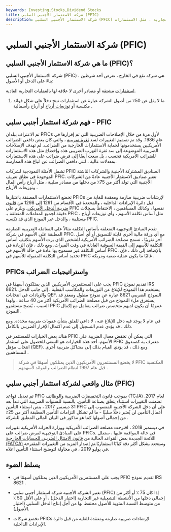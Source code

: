 ```yaml
---
keywords: Investing,Stocks,Dividend Stocks
title: شركة الاستثمار الأجنبي السلبي (PFIC)
description: شركة الاستثمار الأجنبي السلبي (PFIC) هي كيان أجنبي ، يأتي 75 ٪ على الأقل من دخله من العمليات غير التجارية ، مثل الاستثمارات.
---
```


# شركة الاستثمار الأجنبي السلبي (PFIC)
## ما هي شركة الاستثمار الأجنبي السلبي (PFIC)؟

شركة الاستثمار الأجنبي السلبي (PFIC) هي شركة تقع في الخارج ، تعرض أحد شرطين ، بناءً على الدخل أو الأصول:

[استثمارات](/investment) مشتقة أو مصادر أخرى لا علاقة لها بالعمليات التجارية العادية.

1. ما لا يقل عن 50٪ من أصول الشركة عبارة عن استثمارات تنتج دخلاً على شكل فوائد مكتسبة أو [توزيعات أرباح](/dividend) أو أرباح رأسمالية .

## فهم شركة استثمار أجنبي سلبي - PFIC

تم الاعتراف ببلدان PFICs لأول مرة من خلال الإصلاحات الضريبية التي تم إقرارها في عام 1986. وقد تم تصميم التغييرات لسد [ثغرة ضريبية](/loophole) ، والتي كان بعض دافعي الضرائب الأمريكيين يستخدمونها لحماية الاستثمارات الخارجية من الضرائب. لم تهدف الإصلاحات الضريبية الموضوعة إلى سد ثغرة التهرب الضريبي هذه وإخضاع مثل هذه الاستثمارات للضرائب الأمريكية فحسب ، بل سعت أيضًا إلى فرض ضرائب على هذه الاستثمارات بمعدلات عالية ، لثني دافعي الضرائب عن اتباع هذه الممارسة.

تشمل الأمثلة النموذجية لشركات PFIC الصناديق المشتركة الأجنبية والشركات الناشئة الموجودة في نطاق تعريف PFIC. تعتبر صناديق الاستثمار الأجنبية عادةً من الشركات الأجنبية التي تولد أكثر من 75٪ من دخلها من مصادر سلبية ، مثل أرباح رأس المال وتوزيعات الأرباح .

تخضع الاستثمارات المصنفة باعتبارها PFICs لإرشادات ضريبية صارمة ومعقدة للغاية من قبل دائرة الإيرادات الداخلية ، والمحددة في الأقسام من 1291 إلى 1298 من [قانون ضريبة الدخل الأمريكي](/tax-code). ويلزم على PFIC نفسها ، وكذلك المساهمين ، الاحتفاظ بسجلات دقيقة لجميع المعاملات المتعلقة بـ PFIC ، مثل أساس تكلفة الأسهم ، وأي توزيعات أرباح مستلمة ، والدخل غير الموزع الذي قد تكسبه PFIC.

تقدم المبادئ التوجيهية المتعلقة بأساس التكلفة مثالاً على المعاملة الضريبية الصارمة المطبقة على الأسهم في شركة PFIC. مع أي ورقة مالية أخرى قابلة للتسويق أو أي أصل آخر تقريبًا ، تسمح مصلحة الضرائب الأمريكية للشخص الذي يرث الأسهم بتكثيف أساس التكلفة للأسهم إلى القيمة السوقية العادلة في وقت الميراث. ومع ذلك ، فإن الزيادة في أساس التكلفة غير مسموح بها عادة في حالة الأسهم في PFIC. بالإضافة إلى ذلك ، فإن تحديد أساس التكلفة المقبولة للأسهم في PFIC غالبًا ما يكون عملية صعبة ومربكة .

## PFICs واستراتيجيات الضرائب

يجب على المستثمرين الأمريكيين الذين يمتلكون أسهمًا في PFIC تقديم نموذج IRS 8621. يستخدم هذا النموذج للإبلاغ عن التوزيعات والمكاسب الفعلية ، إلى جانب الدخل والزيادات في انتخابات QEF. النموذج الضريبي 8621 عبارة عن نموذج مطول ومعقد قد يستغرق ملء النموذج من قبل مصلحة الضرائب الأمريكية أكثر من 40 ساعة ، ولهذا السبب ، يُنصح مستثمرو PFIC عمومًا أن يكون لديهم متخصص ضرائب يتعامل مع إكمال النموذج.

في عام لا يوجد فيه دخل للإبلاغ عنه ، لا داعي للقلق بشأن عقوبات ضريبية محددة. ومع ذلك ، قد يؤدي عدم التسجيل إلى عدم اكتمال الإقرار الضريبي بالكامل.

هناك بعض الخيارات للمستثمر في PFIC التي يمكن أن تخفض معدل الضريبة على الأسهم. أحد هذه الخيارات هو السعي للحصول على استثمار PFIC معترف به كصندوق انتخاب مؤهل (QEF). ومع ذلك ، قد يؤدي القيام بذلك إلى مشاكل ضريبية أخرى للمساهمين .

> لا يخضع المستثمرون الأمريكيون الذين يمتلكون أسهمًا في شركة PFIC المكتسبة قبل عام 1997 لنظام الضرائب والفوائد لأسهمهم .

>

## مثال واقعي لشركة استثمار أجنبي سلبي (PFIC)

تم تعديل قواعد PFIC بموجب قانون التخفيضات الضريبية والوظائف (TCJA) لعام 2017. تضمنت التغييرات استثناء يتعلق بصناعة التأمين. بالنسبة للسنوات الضريبية التي تبدأ بعد 31 ديسمبر 2017 ، ينص استثناء التأمين PFIC على أن دخل الشركة الأجنبية المنسوب إلى أعمال التأمين لن يُعتبر دخلًا سلبيًا - ما لم تشكل التزامات التأمين المطبقة أكثر من 25٪ من إجمالي أصولها كما هو مذكور في البيان المالي المطبق للشركة .

في ديسمبر 2018 ، اقترحت مصلحة الضرائب الأمريكية ووزارة الخزانة الأمريكية تغييرات على المبادئ التوجيهية لفرض ضرائب على PFICs. في حالة الموافقة عليها ، ستقلل اللائحة الجديدة بعض القواعد الحالية من [قانون الامتثال الضريبي للحسابات الخارجية (FATCA)](/foreign-account-tax-compliance-act-fatca) وستحدد بشكل أكثر دقة كيانًا استثماريًا.تم إصدار المزيد من التغييرات المقترحة في يوليو 2019 ، في محاولة لتوضيح استثناء التأمين أعلاه.

## يسلط الضوء

- يجب على المستثمرين الأمريكيين الذين يمتلكون أسهمًا في PFIC تقديم نموذج IRS 8621 .

- تعتبر الشركة الأجنبية شركة استثمار أجنبي سلبي (PFIC) إذا كان 75 ٪ أو أكثر من إجمالي دخلها من الأنشطة التشغيلية غير التجارية (اختبار الدخل) ، أو على الأقل 50 ٪ من متوسط النسبة المئوية للأصول محتفظ بها من أجل إنتاج الدخل السلبي (اختبار الأصول).

- تخضع شركات PFICs لإرشادات ضريبية صارمة ومعقدة للغاية من قبل دائرة الإيرادات الداخلية.

